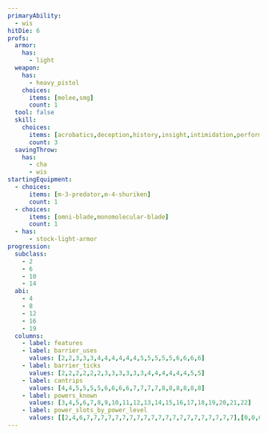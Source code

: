 ```yaml
---
primaryAbility:
  - wis
hitDie: 6
profs:
  armor:
    has:
      - light
  weapon:
    has:
      - heavy_pistol
    choices:
      items: [melee,smg]
      count: 1
  tool: false
  skill:
    choices:
      items: [acrobatics,deception,history,insight,intimidation,performance,sleight_of_hand,survival]
      count: 3
  savingThrow:
    has:
      - cha
      - wis
startingEquipment:
  - choices:
      items: [m-3-predator,m-4-shuriken]
      count: 1
  - choices:
      items: [omni-blade,monomolecular-blade]
      count: 1
  - has:
      - stock-light-armor
progression:
  subclass:
    - 2
    - 6
    - 10
    - 14
  abi:
    - 4
    - 8
    - 12
    - 16
    - 19
  columns:
    - label: features
    - label: barrier_uses
      values: [2,2,3,3,3,4,4,4,4,4,4,5,5,5,5,5,6,6,6,6]
    - label: barrier_ticks
      values: [2,2,2,2,2,2,3,3,3,3,3,3,4,4,4,4,4,4,5,5]
    - label: cantrips
      values: [4,4,5,5,5,5,6,6,6,6,7,7,7,7,8,8,8,8,8,8]
    - label: powers_known
      values: [3,4,5,6,7,8,9,10,11,12,13,14,15,16,17,18,19,20,21,22]
    - label: power_slots_by_power_level
      values: [[2,4,6,7,7,7,7,7,7,7,7,7,7,7,7,7,7,7,7,7,7,7,7,7],[0,0,0,0,2,3,4,5,6,6,6,6,6,6,6,6,6,6,6,6,6],[0,0,0,0,0,0,0,0,1,2,3,3,3,3,3,3,3,4,5,5],[0,0,0,0,0,0,0,0,0,0,0,0,1,1,2,2,2,2,2,3],[0,0,0,0,0,0,0,0,0,0,0,0,0,0,0,0,1,1,1,1]]
---
```

